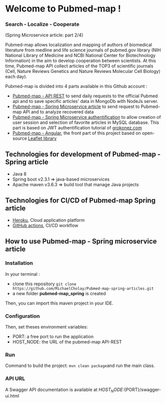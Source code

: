 # Welcome to Pubmed-map !
 ### Search - Localize - Cooperate
(Spring Microservice article: part 2/4)

Pubmed-map allows localization and mapping of authors of biomedical literature from medline and life science journals of pubmed.gov library (NIH National Library of Medicine and NCBI National Center for Biotechnology Information) in the aim to develop cooperation between scientists. At this time, Pubmed-map API collect articles of the TOP3 of scientific journals (Cell, Nature Reviews Genetics and Nature Reviews Molecular Cell Biology) each day).
 
Pubmed-map is divided into 4 parts available in this Github account :
   
   - [Pubmed-map - API REST]([https://github.com/MichaelCholay/Pubmed-map-Node](https://github.com/MichaelCholay/Pubmed-map-Node)) to send daily requests to the official Pubmed api and to save specific articles' data in MongoDb with NodeJs server.
   - [Pubmed-map - Spring Microservice article]([https://github.com/MichaelCholay/Pubmed-map-spring-articles](https://github.com/MichaelCholay/Pubmed-map-spring-articles)) to send request to Pubmed-map API and to analyze recovered data
   - [Pubmed-map - Spring Microservice authentification]([https://github.com/MichaelCholay/Pubmed-map-spring-jwt](https://github.com/MichaelCholay/Pubmed-map-spring-jwt)) to allow creation of user session and selection of favorite articles in MySQL database. This part is based on JWT authentification tutorial of [grokonez.com](http://www.grokonez.com)
   - [Pubmed-map - Angular]([https://github.com/MichaelCholay/Pubmed-map-Front](https://github.com/MichaelCholay/Pubmed-map-Front)), the front part of this project based on open-source [Leaflet library]([http://www.leafletjs.com](http://www.leafletjs.com))
 

## Technologies for development of Pubmed-map - Spring article
   
   - Java 8
   - Spring boot v2.3.1 ⇒ java-based microservices
   - Apache maven v3.6.3 ⇒ build tool that manage Java projects

## Technologies for CI/CD of Pubmed-map Spring article
   
   - [Heroku](www.heroku.com), Cloud application platform
   - [GitHub actions]([https://fr.github.com/features/actions](https://fr.github.com/features/actions)), CI/CD workflow

## How to use Pubmed-map - Spring microservice article

### Installation
   In your terminal :
   - clone this repository `git clone https://github.com/MichaelCholay/Pubmed-map-spring-articles.git`
   - a new folder **pubmed-map_spring** is created

Then, you can import this maven project in your IDE.

### Configuration
Then, set theses environment variables:
   - PORT: a free port to run the application
   - HOST_NODE: the URL of the pubmed-map API-REST
 
### Run
Command to build the project: `mvn clean package`and run the main class.

### API URL
A Swagger API documentation is available at ${HOST_NODE}:${PORT}/swagger-ui.html
#
